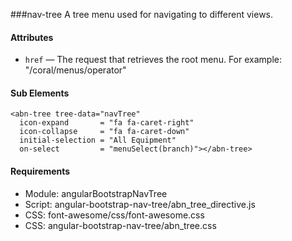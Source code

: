 ###nav-tree
A tree menu used for navigating to different views.

#### Attributes
* `href` — The request that retrieves the root menu. For example: "/coral/menus/operator"
   
#### Sub Elements
    <abn-tree tree-data="navTree"                                          
      icon-expand       = "fa fa-caret-right"
      icon-collapse     = "fa fa-caret-down"
      initial-selection = "All Equipment"
      on-select         = "menuSelect(branch)"></abn-tree>      

#### Requirements
* Module: angularBootstrapNavTree
* Script: angular-bootstrap-nav-tree/abn_tree_directive.js
* CSS: font-awesome/css/font-awesome.css
* CSS: angular-bootstrap-nav-tree/abn_tree.css
